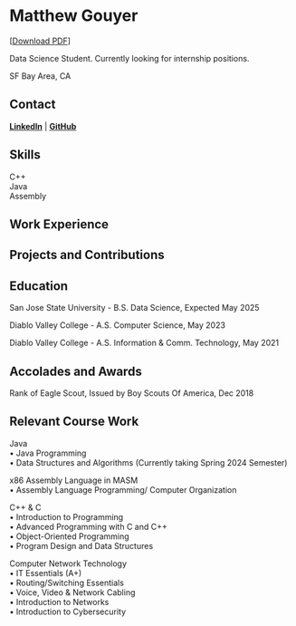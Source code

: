 # Matthew Gouyer
[[Download PDF](/assets/mgouyerresume2024.pdf)]

Data Science Student. Currently looking for internship positions.

SF Bay Area, CA

## Contact
[**LinkedIn**](https://www.linkedin.com/in/matthew-gouyer/) | [**GitHub**](https://github.com/matthewgouyer)


## Skills
C++\
Java\
Assembly


## Work Experience

## Projects and Contributions

## Education
San Jose State University - B.S. Data Science, Expected May 2025

Diablo Valley College - A.S. Computer Science, May 2023

Diablo Valley College - A.S. Information & Comm. Technology, May 2021

## Accolades and Awards
Rank of Eagle Scout, Issued by Boy Scouts Of America, Dec 2018

## Relevant Course Work
Java\
•	Java Programming\
•	Data Structures and Algorithms (Currently taking Spring 2024 Semester)

x86 Assembly Language in MASM\
•	Assembly Language Programming/ Computer Organization

C++ & C\
•	Introduction to Programming\
•	Advanced Programming with C and C++\
•	Object-Oriented Programming\
•	Program Design and Data Structures

Computer Network Technology\
•	IT Essentials (A+)\
•	Routing/Switching Essentials\
•	Voice, Video & Network Cabling\
•	Introduction to Networks\
•	Introduction to Cybersecurity
